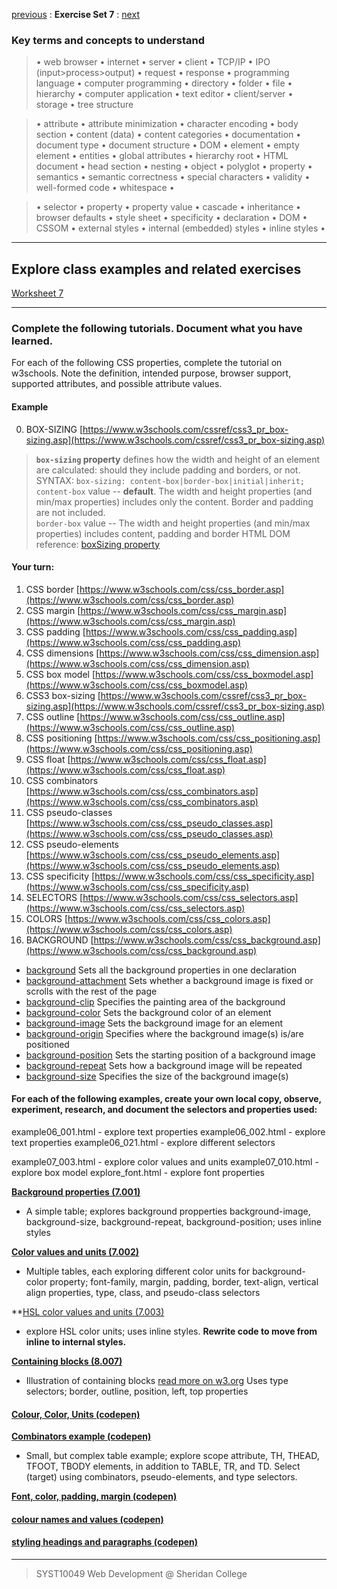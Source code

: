 [previous](Set06.md) 
: **Exercise Set 7**
: [next](Set08.md)


### Key terms and concepts to understand
> &bull;  web browser  &bull; internet  &bull; server  &bull; client  &bull; TCP/IP  &bull; IPO (input>process>output)  &bull; request  &bull; response  &bull; programming language  &bull;  computer programming  &bull; directory  &bull; folder  &bull;  file  &bull; hierarchy  &bull; computer application  &bull;  text editor  &bull; client/server  &bull;  storage  &bull; tree structure

> &bull;  attribute &bull; attribute minimization &bull; character encoding &bull; body section &bull; content (data) &bull;  content categories &bull; documentation &bull; document type &bull;  document structure &bull; DOM &bull;  element &bull;  empty element &bull; entities &bull; global attributes &bull; hierarchy root &bull; HTML document &bull; head section &bull; nesting &bull; object &bull; polyglot &bull; property &bull; semantics &bull; semantic correctness &bull; special characters &bull; validity &bull; well-formed code &bull; whitespace &bull;  

> &bull;  selector &bull; property &bull; property value &bull; cascade &bull; inheritance &bull;  browser defaults &bull; style sheet &bull; specificity &bull;  declaration &bull; DOM &bull;  CSSOM &bull;  external styles &bull; internal (embedded) styles &bull; inline styles &bull; 

---
## Explore class examples and related exercises
[Worksheet 7](https://ebajcar.github.io/Exercises/worksheets/worksheet_07/instructions_ws07.html)

---

### Complete the following tutorials. Document what you have learned.
For each of the following CSS properties, complete the tutorial on w3schools.  Note the definition, intended purpose, browser support, supported attributes, and possible attribute values.
#### Example
0. BOX-SIZING [https://www.w3schools.com/cssref/css3_pr_box-sizing.asp](https://www.w3schools.com/cssref/css3_pr_box-sizing.asp)

> **`box-sizing` property** defines how the width and height of an element are calculated: should they include padding and borders, or not.
>  SYNTAX: `box-sizing: content-box|border-box|initial|inherit;`
> `content-box` value -- **default**. The width and height properties (and min/max properties) includes only the content. Border and padding are not included.  
> `border-box` value -- The width and height properties (and min/max properties) includes content, padding and border
> HTML DOM reference: [boxSizing property](https://www.w3schools.com/jsref/prop_style_boxsizing.asp)

#### Your turn:
1.  CSS border [https://www.w3schools.com/css/css_border.asp](https://www.w3schools.com/css/css_border.asp)
2. CSS margin [https://www.w3schools.com/css/css_margin.asp](https://www.w3schools.com/css/css_margin.asp)
3. CSS padding [https://www.w3schools.com/css/css_padding.asp](https://www.w3schools.com/css/css_padding.asp)
4. CSS dimensions [https://www.w3schools.com/css/css_dimension.asp](https://www.w3schools.com/css/css_dimension.asp)
5. CSS box model [https://www.w3schools.com/css/css_boxmodel.asp](https://www.w3schools.com/css/css_boxmodel.asp)
6. CSS3 box-sizing [https://www.w3schools.com/cssref/css3_pr_box-sizing.asp](https://www.w3schools.com/cssref/css3_pr_box-sizing.asp)
7. CSS outline [https://www.w3schools.com/css/css_outline.asp](https://www.w3schools.com/css/css_outline.asp)
8. CSS positioning [https://www.w3schools.com/css/css_positioning.asp](https://www.w3schools.com/css/css_positioning.asp)
9. CSS float [https://www.w3schools.com/css/css_float.asp](https://www.w3schools.com/css/css_float.asp)
10. CSS combinators [https://www.w3schools.com/css/css_combinators.asp](https://www.w3schools.com/css/css_combinators.asp)
11. CSS pseudo-classes [https://www.w3schools.com/css/css_pseudo_classes.asp](https://www.w3schools.com/css/css_pseudo_classes.asp)
12. CSS pseudo-elements [https://www.w3schools.com/css/css_pseudo_elements.asp](https://www.w3schools.com/css/css_pseudo_elements.asp)
13. CSS specificity [https://www.w3schools.com/css/css_specificity.asp](https://www.w3schools.com/css/css_specificity.asp)
14. SELECTORS [https://www.w3schools.com/css/css_selectors.asp](https://www.w3schools.com/css/css_selectors.asp)
15. COLORS [https://www.w3schools.com/css/css_colors.asp](https://www.w3schools.com/css/css_colors.asp)
16.  BACKGROUND [https://www.w3schools.com/css/css_background.asp](https://www.w3schools.com/css/css_background.asp)
- [background](https://www.w3schools.com/cssref/css3_pr_background.asp) Sets all the background properties in one declaration
- [background-attachment](https://www.w3schools.com/cssref/pr_background-attachment.asp) Sets whether a background image is fixed or scrolls with the rest of the page
- [background-clip](https://www.w3schools.com/cssref/css3_pr_background-clip.asp) Specifies the painting area of the background
- [background-color](https://www.w3schools.com/cssref/pr_background-color.asp) Sets the background color of an element
- [background-image](https://www.w3schools.com/cssref/pr_background-image.asp) Sets the background image for an element
- [background-origin](https://www.w3schools.com/cssref/css3_pr_background-origin.asp) Specifies where the background image(s) is/are positioned
- [background-position](https://www.w3schools.com/cssref/pr_background-position.asp) Sets the starting position of a background image
- [background-repeat](https://www.w3schools.com/cssref/pr_background-repeat.asp) Sets how a background image will be repeated
- [background-size](https://www.w3schools.com/cssref/css3_pr_background-size.asp) Specifies the size of the background image(s) 


#### For each of the following examples, create your own local copy, observe, experiment, research, and document the selectors and properties used:
example06_001.html - explore text properties
example06_002.html - explore text properties
example06_021.html - explore different selectors

example07_003.html - explore color values and units
example07_010.html - explore box model
explore_font.html - explore font properties


**[Background properties (7.001)](http://bajcar.dev.fast.sheridanc.on.ca/10049/codeMirrorExamples/example07_001.html)**
- A simple table; explores background propperties background-image, background-size, background-repeat, background-position; uses inline styles

**[Color values and units (7.002)](http://bajcar.dev.fast.sheridanc.on.ca/10049/codeMirrorExamples/example07_002.html)**
- Multiple tables, each exploring different color units for background-color property; font-family, margin, padding, border, text-align, vertical align properties, type, class, and pseudo-class selectors

**[HSL color values and units (7.003)](http://bajcar.dev.fast.sheridanc.on.ca/10049/codeMirrorExamples/example07_003.html)
- explore HSL color units; uses inline styles. **Rewrite code to move from inline to internal styles.**

**[Containing blocks (8.007)](http://bajcar.dev.fast.sheridanc.on.ca/10049/codeMirrorExamples/example08_007.html)**
- Illustration of containing blocks [read more on w3.org](https://www.w3.org/TR/CSS22/visudet.html#containing-block-details )
Uses type selectors; border, outline, position, left, top properties

#### [Colour, Color, Units (codepen)](https://codepen.io/ebajcar/pen/xYybyZ)

**[Combinators example (codepen)](https://codepen.io/ebajcar/pen/peMBXP)**
- Small, but complex table example; explore scope attribute, TH, THEAD, TFOOT, TBODY elements, in addition to TABLE, TR, and TD. Select (target) using combinators, pseudo-elements, and type selectors.

**[Font, color, padding, margin (codepen)](https://codepen.io/ebajcar/pen/KVBJGy)**

#### [colour names and values (codepen)](https://codepen.io/ebajcar/pen/b9c31f9d9806ff81b605011ffa8d4979)
#### [styling headings and paragraphs (codepen)](https://codepen.io/ebajcar/pen/b9c31f9d9806ff81b605011ffa8d4979)


---
> SYST10049 Web Development @ Sheridan College



